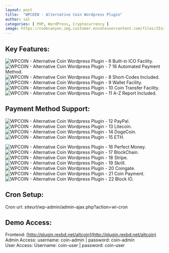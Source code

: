 ```yaml
---
layout: post
title:  "WPCOIN - Alternative Coin Wordpress Plugin"
author: sal
categories: [ PHP, WordPress, Cryptocurrency ]
image: https://codecanyon.img.customer.envatousercontent.com/files/251465563/cover.jpg?auto=compress%2Cformat&fit=crop&crop=top&max-h=8000&max-w=590&s=ad80119b1c73474aec91beea4d58e0fd
---
```

## Key Features:

![WPCOIN - Alternative Coin Wordpress Plugin - 6](https://camo.envatousercontent.com/fcc6b6412e690148be3fc827e680053f9753a503/687474703a2f2f746865736f66746b696e672e636f6d2f622d706f696e742e706e67) Built-in ICO Facility.  
![WPCOIN - Alternative Coin Wordpress Plugin - 7](https://camo.envatousercontent.com/fcc6b6412e690148be3fc827e680053f9753a503/687474703a2f2f746865736f66746b696e672e636f6d2f622d706f696e742e706e67) 16 Automated Payment Method.  
![WPCOIN - Alternative Coin Wordpress Plugin - 8](https://camo.envatousercontent.com/fcc6b6412e690148be3fc827e680053f9753a503/687474703a2f2f746865736f66746b696e672e636f6d2f622d706f696e742e706e67) Short-Codes Included.  
![WPCOIN - Alternative Coin Wordpress Plugin - 9](https://camo.envatousercontent.com/fcc6b6412e690148be3fc827e680053f9753a503/687474703a2f2f746865736f66746b696e672e636f6d2f622d706f696e742e706e67) Wallet Facility.  
![WPCOIN - Alternative Coin Wordpress Plugin - 10](https://camo.envatousercontent.com/fcc6b6412e690148be3fc827e680053f9753a503/687474703a2f2f746865736f66746b696e672e636f6d2f622d706f696e742e706e67) Coin Transfer Facility.  
![WPCOIN - Alternative Coin Wordpress Plugin - 11](https://camo.envatousercontent.com/fcc6b6412e690148be3fc827e680053f9753a503/687474703a2f2f746865736f66746b696e672e636f6d2f622d706f696e742e706e67) A-Z Report Included.  

## Payment Method Support:

![WPCOIN - Alternative Coin Wordpress Plugin - 12](https://camo.envatousercontent.com/fcc6b6412e690148be3fc827e680053f9753a503/687474703a2f2f746865736f66746b696e672e636f6d2f622d706f696e742e706e67) PayPal.  
![WPCOIN - Alternative Coin Wordpress Plugin - 13](https://camo.envatousercontent.com/fcc6b6412e690148be3fc827e680053f9753a503/687474703a2f2f746865736f66746b696e672e636f6d2f622d706f696e742e706e67) Litecoin.  
![WPCOIN - Alternative Coin Wordpress Plugin - 14](https://camo.envatousercontent.com/fcc6b6412e690148be3fc827e680053f9753a503/687474703a2f2f746865736f66746b696e672e636f6d2f622d706f696e742e706e67) DogeCoin.  
![WPCOIN - Alternative Coin Wordpress Plugin - 15](https://camo.envatousercontent.com/fcc6b6412e690148be3fc827e680053f9753a503/687474703a2f2f746865736f66746b696e672e636f6d2f622d706f696e742e706e67) ETH.  

![WPCOIN - Alternative Coin Wordpress Plugin - 16](https://camo.envatousercontent.com/fcc6b6412e690148be3fc827e680053f9753a503/687474703a2f2f746865736f66746b696e672e636f6d2f622d706f696e742e706e67) Perfect Money.  
![WPCOIN - Alternative Coin Wordpress Plugin - 17](https://camo.envatousercontent.com/fcc6b6412e690148be3fc827e680053f9753a503/687474703a2f2f746865736f66746b696e672e636f6d2f622d706f696e742e706e67) BlockChain.  
![WPCOIN - Alternative Coin Wordpress Plugin - 18](https://camo.envatousercontent.com/fcc6b6412e690148be3fc827e680053f9753a503/687474703a2f2f746865736f66746b696e672e636f6d2f622d706f696e742e706e67) Stripe.  
![WPCOIN - Alternative Coin Wordpress Plugin - 19](https://camo.envatousercontent.com/fcc6b6412e690148be3fc827e680053f9753a503/687474703a2f2f746865736f66746b696e672e636f6d2f622d706f696e742e706e67) Skrill.  
![WPCOIN - Alternative Coin Wordpress Plugin - 20](https://camo.envatousercontent.com/fcc6b6412e690148be3fc827e680053f9753a503/687474703a2f2f746865736f66746b696e672e636f6d2f622d706f696e742e706e67) Coingate.  
![WPCOIN - Alternative Coin Wordpress Plugin - 21](https://camo.envatousercontent.com/fcc6b6412e690148be3fc827e680053f9753a503/687474703a2f2f746865736f66746b696e672e636f6d2f622d706f696e742e706e67) Coin Payment.  
![WPCOIN - Alternative Coin Wordpress Plugin - 22](https://camo.envatousercontent.com/fcc6b6412e690148be3fc827e680053f9753a503/687474703a2f2f746865736f66746b696e672e636f6d2f622d706f696e742e706e67) Block IO.  

## Cron Setup:

Cron url: siteurl/wp-admin/admin-ajax.php?action=wi-cron  

## Demo Access:

Frontend: [http://plugin.rexbd.net/altcoin](http://plugin.rexbd.net/altcoin)  
Admin Access: username: coin-admin | password: coin-admin  
User Access: Username: coin-user | password: coin-user